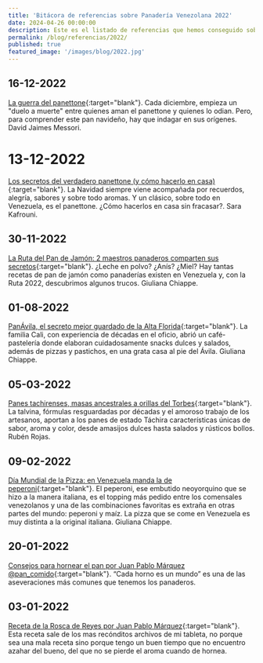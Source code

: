 ```yaml
---
title: 'Bitácora de referencias sobre Panadería Venezolana 2022'
date: 2024-04-26 00:00:00
description: Este es el listado de referencias que hemos conseguido sobre Panadería Venezolana del año 2022.
permalink: /blog/referencias/2022/
published: true
featured_image: '/images/blog/2022.jpg'
---
```


## 16-12-2022

[La guerra del panettone](https://elestimulo.com/bienmesabe/navidad-buen-provecho/2022-12-16/guerra-del-panettone/){:target="blank"}. Cada diciembre, empieza un "duelo a muerte" entre quienes aman el panettone y quienes lo odian. Pero, para comprender este pan navideño, hay que indagar en sus orígenes. David Jaimes Messori.

# 13-12-2022

[Los secretos del verdadero panettone (y cómo hacerlo en casa)](https://elestimulo.com/bienmesabe/navidad-buen-provecho/2022-12-13/los-secretos-del-verdadero-panettone-y-como-hacerlo-en-casa/){:target="blank"}. La Navidad siempre viene acompañada por recuerdos, alegría, sabores y sobre todo aromas. Y un clásico, sobre todo en Venezuela, es el panettone. ¿Cómo hacerlos en casa sin fracasar?. Sara Kafrouni.

## 30-11-2022

[La Ruta del Pan de Jamón: 2 maestros panaderos comparten sus secretos](https://elestimulo.com/bienmesabe/navidad-buen-provecho/2022-11-30/ruta-del-pan-de-jamon-2-maestros-panaderos-comparten-sus-secretos/){:target="blank"}. ¿Leche en polvo? ¿Anís? ¿Miel? Hay tantas recetas de pan de jamón como panaderías existen en Venezuela y, con la Ruta 2022, descubrimos algunos trucos. Giuliana Chiappe.

## 01-08-2022

[PanÁvila, el secreto mejor guardado de la Alta Florida](https://elestimulo.com/bienmesabe/gastronomia/2022-08-01/panavila-el-secreto-mejor-guardado-de-la-alta-florida/){:target="blank"}. La familia Cali, con experiencia de décadas en el oficio, abrió un café-pastelería donde elaboran cuidadosamente snacks dulces y salados, además de pizzas y pastichos, en una grata casa al pie del Ávila. Giuliana Chiappe.

## 05-03-2022

[Panes tachirenses, masas ancestrales a orillas del Torbes](https://elestimulo.com/gastronomia/el-fogon-creativo/2022-03-05/panes-tachirenses-masas-ancestrales-a-orillas-del-torbes/){:target="blank"}. La talvina, fórmulas resguardadas por décadas y el amoroso trabajo de los artesanos, aportan a los panes de estado Táchira características únicas de sabor, aroma y color, desde amasijos dulces hasta salados y rústicos bollos. Rubén Rojas.

## 09-02-2022

[Día Mundial de la Pizza: en Venezuela manda la de peperoni](https://elestimulo.com/gastronomia/2022-02-09/dia-mundial-de-la-pizza-en-venezuela-manda-la-de-peperoni/){:target="blank"}. El peperoni, ese embutido neoyorquino que se hizo a la manera italiana, es el topping más pedido entre los comensales venezolanos y una de las combinaciones favoritas es extraña en otras partes del mundo: peperoni y maíz. La pizza que se come en Venezuela es muy distinta a la original italiana. Giuliana Chiappe.

## 20-01-2022

[Consejos para hornear el pan por Juan Pablo Márquez @pan_comido](https://gastronomiaenvenezuela.com/consejos-para-hornear-el-pan-por-juan-pablo-marquez-pan-comido/){:target="blank"}. “Cada horno es un mundo” es una de las aseveraciones más comunes que tenemos los panaderos.

## 03-01-2022

[Receta de la Rosca de Reyes por Juan Pablo Márquez](https://gastronomiaenvenezuela.com/receta-de-la-rosca-de-reyes-por-juan-pablo-marquez-pan-comido/){:target="blank"}. Esta receta sale de los mas recónditos archivos de mi tableta, no porque sea una mala receta sino porque tengo un buen tiempo que no encuentro azahar del bueno, del que no se pierde el aroma cuando de hornea.

